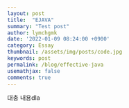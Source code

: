```yaml
---
layout: post
title:  "EJAVA"
summary: "Test post"
author: lymchgmk
date: '2022-01-09 08:24:00 +0900'
category: Essay
thumbnail: /assets/img/posts/code.jpg
keywords: post
permalink: /blog/effective-java
usemathjax: false
comments: true
---
```


대충 내용dla
